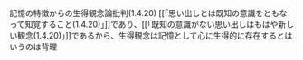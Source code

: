 記憶の特徴からの生得観念論批判(1.4.20)
[[「思い出しとは既知の意識をともなって知覚すること(1.4.20)」]]であり、[[「既知の意識がない思い出しはもはや新しい観念(1.4.20)」]]であるから、生得観念は記憶として心に生得的に存在するとはいうのは背理
